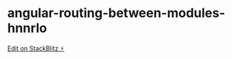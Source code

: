 # angular-routing-between-modules-hnnrlo

[Edit on StackBlitz ⚡️](https://stackblitz.com/edit/angular-routing-between-modules-hnnrlo)